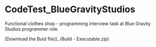 # CodeTest_BlueGravityStudios
Functional clothes shop - programming interview task at Blue Gravity Studios programmer role.

[Download the Buid file](../Build - Executable.zip)
